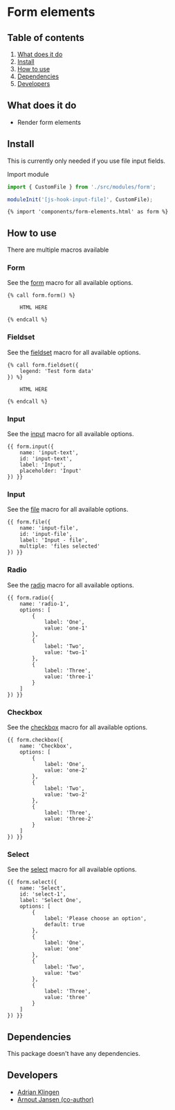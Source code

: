 
# Form elements

## Table of contents
1. [What does it do](#what-does-it-do)
2. [Install](#install)
3. [How to use](#how-to-use)
4. [Dependencies](#dependencies)
5. [Developers](#developers)


## What does it do
* Render form elements

## Install
This is currently only needed if you use file input fields.

Import module
```javascript
import { CustomFile } from './src/modules/form';

moduleInit('[js-hook-input-file]', CustomFile);
```

```htmlmixed
{% import 'components/form-elements.html' as form %}
```

## How to use
There are multiple macros available

### Form
See the [form](/components/form-elements/template/form-elements/form.html) macro for all available options.
```htmlmixed
{% call form.form() %}
    
    HTML HERE

{% endcall %}
```

### Fieldset
See the [fieldset](/components/form-elements/template/form-elements/fieldset.html) macro for all available options.
```htmlmixed
{% call form.fieldset({
    legend: 'Test form data'
}) %}

    HTML HERE

{% endcall %}
```

### Input
See the [input](/components/form-elements/template/form-elements/input.html) macro for all available options.
```htmlmixed
{{ form.input({
    name: 'input-text',
    id: 'input-text',
    label: 'Input',
    placeholder: 'Input'
}) }}
```

### Input
See the [file](/components/form-elements/template/form-elements/file.html) macro for all available options.
```htmlmixed
{{ form.file({
    name: 'input-file',
    id: 'input-file',
    label: 'Input - file',
    multiple: 'files selected'
}) }}
```

### Radio
See the [radio](/components/form-elements/template/form-elements/radio.html) macro for all available options.
```htmlmixed
{{ form.radio({
    name: 'radio-1',
    options: [
        {
            label: 'One',
            value: 'one-1'
        },
        {
            label: 'Two',
            value: 'two-1'
        },
        {
            label: 'Three',
            value: 'three-1'
        }
    ]
}) }}
```

### Checkbox
See the [checkbox](/components/form-elements/template/form-elements/checkbox.html) macro for all available options.
```htmlmixed
{{ form.checkbox({
    name: 'Checkbox',
    options: [
        {
            label: 'One',
            value: 'one-2'
        },
        {
            label: 'Two',
            value: 'two-2'
        },
        {
            label: 'Three',
            value: 'three-2'
        }
    ]
}) }}
```

### Select
See the [select](/components/form-elements/template/form-elements/select.html) macro for all available options.
```htmlmixed
{{ form.select({
    name: 'Select',
    id: 'select-1',
    label: 'Select One',
    options: [
        {
            label: 'Please choose an option',
            default: true
        },
        {
            label: 'One',
            value: 'one'
        },
        {
            label: 'Two',
            value: 'two'
        },
        {
            label: 'Three',
            value: 'three'
        }
    ]
}) }}
```

## Dependencies
This package doesn't have any dependencies.

## Developers
* [Adrian Klingen](mailto:adrian@tamtam.nl)
* [Arnout Jansen (co-author)](mailto:arnout.jansen@tamtam.nl)
